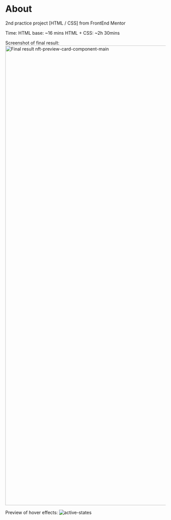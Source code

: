 # About
2nd practice project [HTML / CSS] from FrontEnd Mentor


Time:
HTML base: ~16 mins
HTML + CSS: ~2h 30mins


Screenshot of final result:
<img width="1440" alt="Final result nft-preview-card-component-main" src="https://user-images.githubusercontent.com/94437215/145349024-1fb6681d-abaf-4e57-aafe-bad64a43a0b1.png">



Preview of hover effects:
![active-states](https://user-images.githubusercontent.com/94437215/145349104-b712d00e-c5a6-4909-9c61-a42c5c41f709.jpg)
